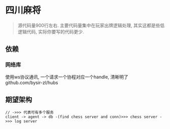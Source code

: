 # 四川麻将

> 源代码量900行左右. 主要代码量集中在玩家出牌逻辑处理, 其实这都是些低逻辑代码, 实际你要写的代码更少.


## 依赖

### 网络库
使用ws协议通讯, 一个请求一个协程对应一个handle, 清晰明了
github.com/bysir-zl/hubs

## 期望架构
```
// ->>> 代表可有多个服务
client -> agent -> db -(find chess server and conn)>>> chess server ->>> log server
```
